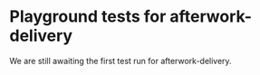 # Playground tests for afterwork-delivery
We are still awaiting the first test run for afterwork-delivery.

